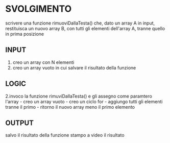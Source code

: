 # SVOLGIMENTO
scrivere una funzione rimuoviDallaTesta() che, dato un array A in input, restituisca un nuovo array B, con tutti gli elementi dell'array A, tranne quello in prima posizione

## INPUT
1. creo un array con N elementi
2. creo un array vuoto in cui salvare il risultato della funzione
## LOGIC
2.invoco la funzione rimuviDallaTesta() e gli assegno come paramtero l'array
    - creo un array vuoto
    - creo un ciclo for
    - aggiungo tutti gli elementi tranne il primo
    - ritorno il nuovo array meno il primo elemento
## OUTPUT
salvo il risultato della funzione
stampo a video il risultato